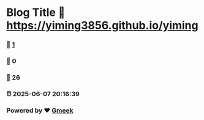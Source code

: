 # Blog Title :link: https://yiming3856.github.io/yiming 
### :page_facing_up: [1](https://yiming3856.github.io/yiming/tag.html) 
### :speech_balloon: 0 
### :hibiscus: 26 
### :alarm_clock: 2025-06-07 20:16:39 
### Powered by :heart: [Gmeek](https://github.com/Meekdai/Gmeek)

